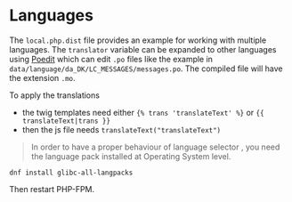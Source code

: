# Languages

The `local.php.dist` file provides an example for working with multiple languages.
The `translator` variable can be expanded to other languages using [Poedit](https://poedit.net/) which can edit `.po` files like the example in `data/language/da_DK/LC_MESSAGES/messages.po`.
The compiled file will have the extension `.mo`.

To apply the translations

- the twig templates need either `{% trans 'translateText' %}` or `{{ translateText|trans }}`
- then the js file needs `translateText("translateText")`

> In order to have a proper behaviour of language selector , you need the language pack installed at Operating System level.

```shell
dnf install glibc-all-langpacks
```

Then restart PHP-FPM.
